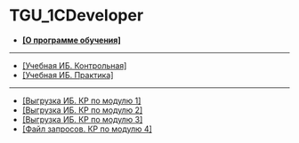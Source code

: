 # TGU_1CDeveloper

- __[[О программе обучения]](about.md)__
---
- [[Учебная ИБ. Контрольная]](1CDevTest)
- [[Учебная ИБ. Практика]](1CDevTest)
---
- [[Выгрузка ИБ. КР по модулю 1]](1CDevTestUnload/Test_Module_1.dt)
- [[Выгрузка ИБ. КР по модулю 2]](1CDevTestUnload/Test_Module_2.dt)
- [[Выгрузка ИБ. КР по модулю 3]](1CDevTestUnload/Test_Module_3.dt)
- [[Файл запросов. КР по модулю 4]](M4SQL_IB/SavedQuerys/Module4_Test.txt)
